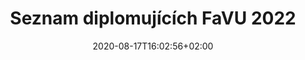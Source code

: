 ---
title: "Seznam diplomujících FaVU 2022"
shortTitle: "Diplomanstvo 2023"
date: 2020-08-17T16:02:56+02:00
draft: false
weight: 7
hide: true
url: "2023"
aliases : [
  "diplomantky"
]
---